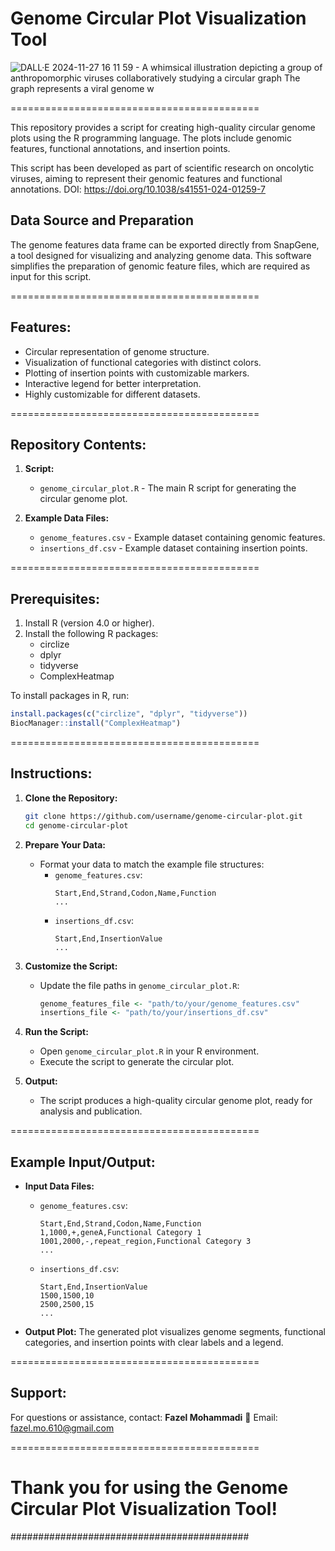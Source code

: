 
# Genome Circular Plot Visualization Tool #
![DALL·E 2024-11-27 16 11 59 - A whimsical illustration depicting a group of anthropomorphic viruses collaboratively studying a circular graph  The graph represents a viral genome w](https://github.com/user-attachments/assets/11a9cfc9-327a-4843-8ff8-a17460690d40)


===========================================

This repository provides a script for creating high-quality circular genome plots using the R programming language. The plots include genomic features, functional annotations, and insertion points.

This script has been developed as part of scientific research on oncolytic viruses, aiming to represent their genomic features and functional annotations. DOI: https://doi.org/10.1038/s41551-024-01259-7

## Data Source and Preparation
The genome features data frame can be exported directly from SnapGene, a tool designed for visualizing and analyzing genome data. This software simplifies the preparation of genomic feature files, which are required as input for this script.

===========================================
## Features:
- Circular representation of genome structure.
- Visualization of functional categories with distinct colors.
- Plotting of insertion points with customizable markers.
- Interactive legend for better interpretation.
- Highly customizable for different datasets.

===========================================
## Repository Contents:
1. **Script:**
   - `genome_circular_plot.R` - The main R script for generating the circular genome plot.

2. **Example Data Files:**
   - `genome_features.csv` - Example dataset containing genomic features.
   - `insertions_df.csv` - Example dataset containing insertion points.

===========================================
## Prerequisites:
1. Install R (version 4.0 or higher).
2. Install the following R packages:
   - circlize
   - dplyr
   - tidyverse
   - ComplexHeatmap

To install packages in R, run:
```R
install.packages(c("circlize", "dplyr", "tidyverse"))
BiocManager::install("ComplexHeatmap")
```

===========================================
## Instructions:
1. **Clone the Repository:**
   ```bash
   git clone https://github.com/username/genome-circular-plot.git
   cd genome-circular-plot
   ```

2. **Prepare Your Data:**
   - Format your data to match the example file structures:
     - `genome_features.csv`:
       ```
       Start,End,Strand,Codon,Name,Function
       ...
       ```
     - `insertions_df.csv`:
       ```
       Start,End,InsertionValue
       ...
       ```

3. **Customize the Script:**
   - Update the file paths in `genome_circular_plot.R`:
     ```R
     genome_features_file <- "path/to/your/genome_features.csv"
     insertions_file <- "path/to/your/insertions_df.csv"
     ```

4. **Run the Script:**
   - Open `genome_circular_plot.R` in your R environment.
   - Execute the script to generate the circular plot.

5. **Output:**
   - The script produces a high-quality circular genome plot, ready for analysis and publication.

===========================================
## Example Input/Output:
- **Input Data Files:**
  - `genome_features.csv`:
    ```csv
    Start,End,Strand,Codon,Name,Function
    1,1000,+,geneA,Functional Category 1
    1001,2000,-,repeat_region,Functional Category 3
    ...
    ```
  - `insertions_df.csv`:
    ```csv
    Start,End,InsertionValue
    1500,1500,10
    2500,2500,15
    ...
    ```

- **Output Plot:**
  The generated plot visualizes genome segments, functional categories, and insertion points with clear labels and a legend.

===========================================
## Support:
For questions or assistance, contact:
**Fazel Mohammadi**
📧 Email: fazel.mo.610@gmail.com

===========================================
# Thank you for using the Genome Circular Plot Visualization Tool!
###########################################
